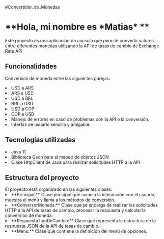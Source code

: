 #Convertidor_de_Monedas

<h1>**Hola, mi nombre es *Matias* **</h1>

Este proyecto es una aplicación de consola que permite convertir valores entre diferentes monedas utilizando la API de tasas de cambio de Exchange Rate API.

<h2>Funcionalidades</h2>

Conversión de moneda entre las siguientes parejas:
<li>USD a ARS</li>
<li>ARS a USD</li>
<li>USD a BRL</li>
<li>BRL a USD</li>
<li>USD a COP</li>
<li>COP a USD</li>
<li>Manejo de errores en caso de problemas con la API o la conversión.</li>
<li>Interfaz de usuario sencilla y amigable.</li>


<h2>Tecnologías utilizadas</h2>
<li>Java 11</li>
<li>Biblioteca Gson para el mapeo de objetos JSON</li>
<li>Clase HttpClient de Java para realizar solicitudes HTTP a la API</li>


<h2>Estructura del proyecto</h2>
El proyecto está organizado en las siguientes clases:

<li>**Principal:** Clase principal que maneja la interacción con el usuario, muestra el menú y llama a los métodos de conversión.</li>
<li>**ConversorMoneda:** Clase que se encarga de realizar las solicitudes HTTP a la API de tasas de cambio, procesar la respuesta y calcular la conversión de moneda.</li>
<li>**RespuestaTipoDeCambio:** Clase que representa la estructura de la respuesta JSON de la API de tasas de cambio.</li>
<li>**Menu:** Clase que contiene la definición del menú de opciones.</li>
